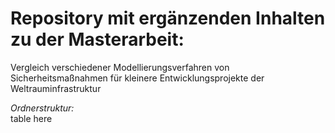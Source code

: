 # Repository mit ergänzenden Inhalten zu der Masterarbeit:
Vergleich verschiedener Modellierungsverfahren von Sicherheitsmaßnahmen für kleinere Entwicklungsprojekte der Weltrauminfrastruktur  

*Ordnerstruktur:*  
table here  
